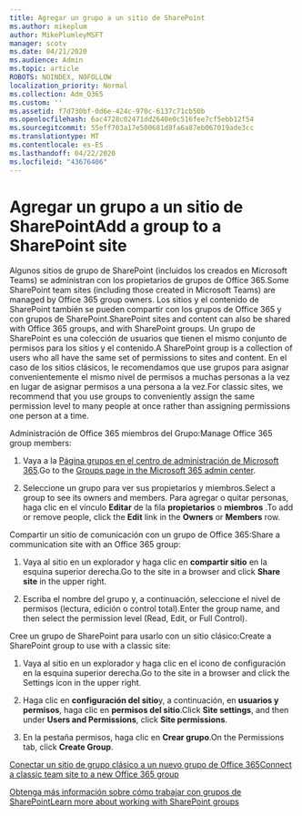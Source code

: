 ```yaml
---
title: Agregar un grupo a un sitio de SharePoint
ms.author: mikeplum
author: MikePlumleyMSFT
manager: scotv
ms.date: 04/21/2020
ms.audience: Admin
ms.topic: article
ROBOTS: NOINDEX, NOFOLLOW
localization_priority: Normal
ms.collection: Adm_O365
ms.custom: ''
ms.assetid: f7d730bf-0d6e-424c-970c-6137c71cb50b
ms.openlocfilehash: 6ac4728c02471dd2640e0c516fee7cf5ebb12f54
ms.sourcegitcommit: 55eff703a17e500681d8fa6a87eb067019ade3cc
ms.translationtype: MT
ms.contentlocale: es-ES
ms.lasthandoff: 04/22/2020
ms.locfileid: "43676406"
---
```

# <a name="add-a-group-to-a-sharepoint-site"></a><span data-ttu-id="0d94c-102">Agregar un grupo a un sitio de SharePoint</span><span class="sxs-lookup"><span data-stu-id="0d94c-102">Add a group to a SharePoint site</span></span>

<span data-ttu-id="0d94c-103">Algunos sitios de grupo de SharePoint (incluidos los creados en Microsoft Teams) se administran con los propietarios de grupos de Office 365.</span><span class="sxs-lookup"><span data-stu-id="0d94c-103">Some SharePoint team sites (including those created in Microsoft Teams) are managed by Office 365 group owners.</span></span> <span data-ttu-id="0d94c-104">Los sitios y el contenido de SharePoint también se pueden compartir con los grupos de Office 365 y con grupos de SharePoint.</span><span class="sxs-lookup"><span data-stu-id="0d94c-104">SharePoint sites and content can also be shared with Office 365 groups, and with SharePoint groups.</span></span> <span data-ttu-id="0d94c-105">Un grupo de SharePoint es una colección de usuarios que tienen el mismo conjunto de permisos para los sitios y el contenido.</span><span class="sxs-lookup"><span data-stu-id="0d94c-105">A SharePoint group is a collection of users who all have the same set of permissions to sites and content.</span></span> <span data-ttu-id="0d94c-106">En el caso de los sitios clásicos, le recomendamos que use grupos para asignar convenientemente el mismo nivel de permisos a muchas personas a la vez en lugar de asignar permisos a una persona a la vez.</span><span class="sxs-lookup"><span data-stu-id="0d94c-106">For classic sites, we recommend that you use groups to conveniently assign the same permission level to many people at once rather than assigning permissions one person at a time.</span></span>
  
<span data-ttu-id="0d94c-107">Administración de Office 365 miembros del Grupo:</span><span class="sxs-lookup"><span data-stu-id="0d94c-107">Manage Office 365 group members:</span></span>
  
1. <span data-ttu-id="0d94c-108">Vaya a la [Página grupos en el centro de administración de Microsoft 365](https://portal.office.com/adminportal/home#/groups).</span><span class="sxs-lookup"><span data-stu-id="0d94c-108">Go to the [Groups page in the Microsoft 365 admin center](https://portal.office.com/adminportal/home#/groups).</span></span>
    
2. <span data-ttu-id="0d94c-109">Seleccione un grupo para ver sus propietarios y miembros.</span><span class="sxs-lookup"><span data-stu-id="0d94c-109">Select a group to see its owners and members.</span></span> <span data-ttu-id="0d94c-110">Para agregar o quitar personas, haga clic en el vínculo **Editar** de la fila **propietarios** o **miembros** .</span><span class="sxs-lookup"><span data-stu-id="0d94c-110">To add or remove people, click the **Edit** link in the **Owners** or **Members** row.</span></span> 
    
<span data-ttu-id="0d94c-111">Compartir un sitio de comunicación con un grupo de Office 365:</span><span class="sxs-lookup"><span data-stu-id="0d94c-111">Share a communication site with an Office 365 group:</span></span>
  
1. <span data-ttu-id="0d94c-112">Vaya al sitio en un explorador y haga clic en **compartir sitio** en la esquina superior derecha.</span><span class="sxs-lookup"><span data-stu-id="0d94c-112">Go to the site in a browser and click **Share site** in the upper right.</span></span> 
    
2. <span data-ttu-id="0d94c-113">Escriba el nombre del grupo y, a continuación, seleccione el nivel de permisos (lectura, edición o control total).</span><span class="sxs-lookup"><span data-stu-id="0d94c-113">Enter the group name, and then select the permission level (Read, Edit, or Full Control).</span></span>
    
<span data-ttu-id="0d94c-114">Cree un grupo de SharePoint para usarlo con un sitio clásico:</span><span class="sxs-lookup"><span data-stu-id="0d94c-114">Create a SharePoint group to use with a classic site:</span></span>
  
1. <span data-ttu-id="0d94c-115">Vaya al sitio en un explorador y haga clic en el icono de configuración en la esquina superior derecha.</span><span class="sxs-lookup"><span data-stu-id="0d94c-115">Go to the site in a browser and click the Settings icon in the upper right.</span></span>
    
2. <span data-ttu-id="0d94c-116">Haga clic en **configuración del sitio**y, a continuación, en **usuarios y permisos**, haga clic en **permisos del sitio**.</span><span class="sxs-lookup"><span data-stu-id="0d94c-116">Click **Site settings**, and then under **Users and Permissions**, click **Site permissions**.</span></span>
    
3. <span data-ttu-id="0d94c-117">En la pestaña permisos, haga clic en **Crear grupo**.</span><span class="sxs-lookup"><span data-stu-id="0d94c-117">On the Permissions tab, click **Create Group**.</span></span>
    
[<span data-ttu-id="0d94c-118">Conectar un sitio de grupo clásico a un nuevo grupo de Office 365</span><span class="sxs-lookup"><span data-stu-id="0d94c-118">Connect a classic team site to a new Office 365 group</span></span>](https://go.microsoft.com/fwlink/?linkid=2008654)
  
[<span data-ttu-id="0d94c-119">Obtenga más información sobre cómo trabajar con grupos de SharePoint</span><span class="sxs-lookup"><span data-stu-id="0d94c-119">Learn more about working with SharePoint groups</span></span>](https://go.microsoft.com/fwlink/?linkid=874658)
  

